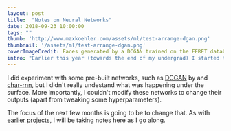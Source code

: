 ```yaml
---
layout: post
title:  "Notes on Neural Networks"
date: 2018-09-23 10:00:00
tags: ""
thumb: 'http://www.maxkoehler.com/assets/ml/test-arrange-dgan.png'
thumbnail: '/assets/ml/test-arrange-dgan.png'
coverImageCredit: Faces generated by a DCGAN trained on the FERET database.
intro: "Earlier this year (towards the end of my undergrad) I started to record some notes on [machine learning applications and the datasets that power them](/2018/feret-database/). While I did find some interesting artifacts (see the FERET database) and read some good articles (such as [The Body and the Archive](https://www.jstor.org/stable/pdf/778312.pdf?refreqid=excelsior%3A53f6ebc3ba7c0f02e549d2dd321beee4)), I never managed to really train and use a neural network in practice." 
---
```


I did experiment with some pre-built networks, such as [DCGAN](https://github.com/carpedm20/DCGAN-tensorflow) by and [char-rnn](https://github.com/sherjilozair/char-rnn-tensorflow), but I didn't really undestand what was happening under the surface. More importantly, I couldn't modify these networks to change their outputs (apart from tweaking some hyperparameters).

The focus of the next few months is going to be to change that. As with [earlier projects](/2017/teaching-machines-to-draw/), I will be taking notes here as I go along.